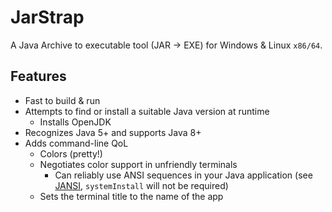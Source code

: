 # JarStrap
A Java Archive to executable tool (JAR -> EXE)
for Windows & Linux ``x86/64``.

## Features
- Fast to build & run
- Attempts to find or install a suitable Java version at runtime
  - Installs OpenJDK
- Recognizes Java 5+ and supports Java 8+
- Adds command-line QoL
  - Colors (pretty!)
  - Negotiates color support in unfriendly terminals
    - Can reliably use ANSI sequences in your Java application
      (see [JANSI](https://github.com/fusesource/jansi), ``systemInstall`` will not be required)
  - Sets the terminal title to the name of the app
